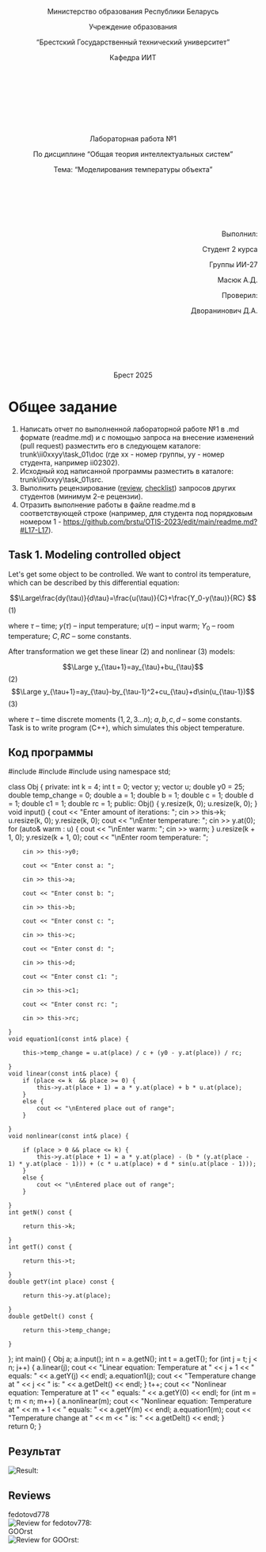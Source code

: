 <p align="center"> Министерство образования Республики Беларусь</p>
<p align="center">Учреждение образования</p>
<p align="center">“Брестский Государственный технический университет”</p>
<p align="center">Кафедра ИИТ</p>
<br><br><br><br><br><br><br>
<p align="center">Лабораторная работа №1</p>
<p align="center">По дисциплине “Общая теория интеллектуальных систем”</p>
<p align="center">Тема: “Моделирования температуры объекта”</p>
<br><br><br><br><br>
<p align="right">Выполнил:</p>
<p align="right">Студент 2 курса</p>
<p align="right">Группы ИИ-27</p>
<p align="right">Масюк А.Д.</p>
<p align="right">Проверил:</p>
<p align="right">Дворанинович Д.А.</p>
<br><br><br><br><br>
<p align="center">Брест 2025</p>

# Общее задание #
1. Написать отчет по выполненной лабораторной работе №1 в .md формате (readme.md) и с помощью запроса на внесение изменений (pull request) разместить его в следующем каталоге: trunk\ii0xxyy\task_01\doc (где xx - номер группы, yy - номер студента, например ii02302).
2. Исходный код написанной программы разместить в каталоге: trunk\ii0xxyy\task_01\src.
3. Выполнить рецензирование ([review](https://linearb.io/blog/code-review-on-github), [checklist](https://linearb.io/blog/code-review-checklist)) запросов других студентов (минимум 2-е рецензии).
4. Отразить выполнение работы в файле readme.md в соответствующей строке (например, для студента под порядковым номером 1 - https://github.com/brstu/OTIS-2023/edit/main/readme.md?#L17-L17).

## Task 1. Modeling controlled object ##
Let's get some object to be controlled. We want to control its temperature, which can be described by this differential equation:

$$\Large\frac{dy(\tau)}{d\tau}=\frac{u(\tau)}{C}+\frac{Y_0-y(\tau)}{RC} $$ (1)

where $\tau$ – time; $y(\tau)$ – input temperature; $u(\tau)$ – input warm; $Y_0$ – room temperature; $C,RC$ – some constants.

After transformation we get these linear (2) and nonlinear (3) models:

$$\Large y_{\tau+1}=ay_{\tau}+bu_{\tau}$$ (2)
$$\Large y_{\tau+1}=ay_{\tau}-by_{\tau-1}^2+cu_{\tau}+d\sin(u_{\tau-1})$$ (3)

where $\tau$ – time discrete moments ($1,2,3{\dots}n$); $a,b,c,d$ – some constants.
Task is to write program (С++), which simulates this object temperature.
## Код программы
#include <iostream>
#include <cmath>
#include <vector>
using namespace std;

class Obj {
private:
	int k = 4;
	int t = 0;
	vector<double> y;
	vector<double> u;
	double y0 = 25;
	double temp_change = 0;
	double a = 1;
	double b = 1;
	double c = 1;
	double d = 1;
	double c1 = 1;
	double rc = 1;
public:
	Obj() {
		y.resize(k, 0);
		u.resize(k, 0);
	}
	void input() {
		cout << "Enter amount of iterations: ";
		cin >> this->k;
		u.resize(k, 0);
		y.resize(k, 0);
	    cout << "\nEnter temperature: ";
		cin >> y.at(0);
		for (auto& warm : u) {
			cout << "\nEnter warm: ";
			cin >> warm;
		}
		u.resize(k + 1, 0);
		y.resize(k + 1, 0);
		cout << "\nEnter room temperature: ";

		cin >> this->y0;

		cout << "Enter const a: ";

		cin >> this->a;

		cout << "Enter const b: ";

		cin >> this->b;

		cout << "Enter const c: ";

		cin >> this->c;

		cout << "Enter const d: ";

		cin >> this->d;

		cout << "Enter const c1: ";

		cin >> this->c1;

		cout << "Enter const rc: ";

		cin >> this->rc;

	}
	void equation1(const int& place) {

		this->temp_change = u.at(place) / c + (y0 - y.at(place)) / rc;

	}
	void linear(const int& place) {
		if (place <= k  && place >= 0) {
			this->y.at(place + 1) = a * y.at(place) + b * u.at(place);
		}
		else {
			cout << "\nEntered place out of range";
		}

	}
	void nonlinear(const int& place) {

		if (place > 0 && place <= k) {
			this->y.at(place + 1) = a * y.at(place) - (b * (y.at(place - 1) * y.at(place - 1))) + (c * u.at(place) + d * sin(u.at(place - 1)));
		}
		else {
			cout << "\nEntered place out of range";
		}

	}
	int getN() const {

		return this->k;

	}
	int getT() const {

		return this->t;

	}
	double getY(int place) const {

		return this->y.at(place);

	}
	double getDelt() const {

		return this->temp_change;

	}
};
int main()
{
Obj a;
a.input();
int n = a.getN();
int t = a.getT();
for (int j = t; j < n; j++) {
a.linear(j);
cout << "Linear equation: Temperature at " << j + 1 << " equals: " << a.getY(j) << endl;
a.equation1(j);
cout << "Temperature change at " << j << " is: " << a.getDelt() << endl;
}
t++;
cout << "Nonlinear equation: Temperature at 1" << " equals: " << a.getY(0) << endl;
for (int m = t; m < n; m++) {
a.nonlinear(m);
cout << "Nonlinear equation: Temperature at " << m + 1 << " equals: " << a.getY(m) << endl;
a.equation1(m);
cout << "Temperature change at " << m << " is: " << a.getDelt() << endl;
}	
return 0;
}


## Результат
![Result:](res.jpg)
## Reviews
fedotovd778
<br>
![Review for fedotov778:](fedotov.jpg)
<br>
GOOrst
<br>
![Review for GOOrst:](Goorst.jpg)
